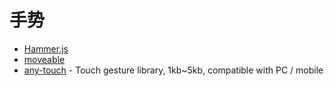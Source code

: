 # 手势

- [Hammer.js](https://hammerjs.github.io/)
- [moveable](https://github.com/daybrush/moveable)
- [any-touch](https://github.com/any86/any-touch) - Touch gesture library, 1kb~5kb, compatible with PC / mobile
